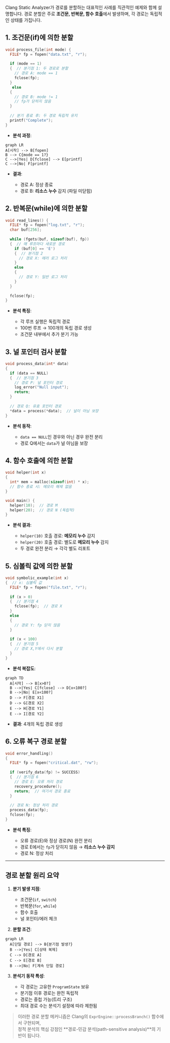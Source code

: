 

Clang Static Analyzer가 경로를 분할하는 대표적인 사례를 직관적인 예제와 함께 설명합니다. 경로 분할은 주로 **조건문, 반복문, 함수 호출**에서 발생하며, 각 경로는 독립적인 상태를 가집니다.

## 1. 조건문(if)에 의한 분할

```c
void process_file(int mode) {
  FILE* fp = fopen("data.txt", "r");
  
  if (mode == 1) 
  {  // 분기점 1: 두 경로로 분할
    // 경로 A: mode == 1
    fclose(fp);
  }
   else 
  {
    // 경로 B: mode != 1
    // fp가 닫히지 않음
  }
  
  // 분기 종료 후: 두 경로 독립적 유지
  printf("Complete"); 
}
```

- **분석 과정**:
    
```text
graph LR 
A[시작] --> B[fopen] 
B --> C{mode == 1?}
C -->|Yes| D[fclose] --> E[printf]
C -->|No| F[printf]
```
    
- **결과**:
    
    - 경로 A: 정상 종료
    - 경로 B: **리소스 누수** 감지 (파일 미닫힘)

## 2. 반복문(while)에 의한 분할

```c
void read_lines() {
  FILE* fp = fopen("log.txt", "r");
  char buf[256];
  
  while (fgets(buf, sizeof(buf), fp)) 
  {  // 매 루프마다 새로운 경로
    if (buf[0] == 'E') 
    {  // 분기점 2
      // 경로 X: 에러 로그 처리
    } 
    else 
    {
      // 경로 Y: 일반 로그 처리
    }
  }
  
  fclose(fp);
}
```

- **분석 특징**:
    
    - 각 루프 실행은 독립적 경로
    - 100번 루프 → 100개의 독립 경로 생성
    - 조건문 내부에서 추가 분기 가능

## 3. 널 포인터 검사 분할

```c
void process_data(int* data) 
{
  if (data == NULL) 
  {  // 분기점 3
    // 경로 P: 널 포인터 경로
    log_error("Null input");
    return;
  }
  
  // 경로 Q: 유효 포인터 경로
  *data = process(*data);  // 널이 아님 보장
}
```
- **분석 동작**:
    
    - `data == NULL`인 경우와 아닌 경우 완전 분리
    - 경로 Q에서는 `data`가 널 아님을 보장
        

## 4. 함수 호출에 의한 분할

```c
void helper(int x) 
{
  int* mem = malloc(sizeof(int) * x);
  // 함수 종료 시: 메모리 해제 없음
}

void main() {
  helper(10);  // 경로 M
  helper(20);  // 경로 N (독립적)
}
```
- **분석 결과**:
    
    - `helper(10)` 호출 경로: **메모리 누수** 감지
    - `helper(20)` 호출 경로: 별도로 **메모리 누수** 감지
    - 두 경로 완전 분리 → 각각 별도 리포트


## 5. 심볼릭 값에 의한 분할

```c
void symbolic_example(int x) 
{  // x: 심볼릭 값
  FILE* fp = fopen("file.txt", "r");
  
  if (x > 0) 
  {  // 분기점 4
    fclose(fp);  // 경로 X
  } 
  else 
  {
    // 경로 Y: fp 닫지 않음
  }
  
  if (x < 100) 
  {  // 분기점 5
    // 경로 X,Y에서 다시 분할
  }
}
```

- **분석 복잡도**:
```text
graph TD
  A[시작] --> B[x>0?]
  B -->|Yes| C[fclose] --> D[x<100?]
  B -->|No| E[x<100?]
  D --> F[경로 X1]
  D --> G[경로 X2]
  E --> H[경로 Y1]
  E --> I[경로 Y2]
```
    
- **결과**: 4개의 독립 경로 생성


## 6. 오류 복구 경로 분할

```c
void error_handling() 
{
  FILE* fp = fopen("critical.dat", "rw");
  
  if (verify_data(fp) != SUCCESS) 
  {  // 분기점 6
    // 경로 E: 오류 처리 경로
    recovery_procedure(); 
    return;  // 여기서 경로 종료
  }
  
  // 경로 N: 정상 처리 경로
  process_data(fp);
  fclose(fp);
}
```

- **분석 특징**:
    
    - 오류 경로(E)와 정상 경로(N) 완전 분리
    - 경로 E에서는 `fp`가 닫히지 않음 → **리소스 누수 감지**
    - 경로 N: 정상 처리

---
## 경로 분할 원리 요약

1. **분기 발생 지점**:
    
    - 조건문(`if`, `switch`)
    - 반복문(`for`, `while`)
    - 함수 호출
    - 널 포인터/에러 체크
        
2. **분할 조건**:
    
```text
graph LR
  A[단일 경로] --> B{분기점 발생?}
  B -->|Yes| C[상태 복제]
  C --> D[경로 A]
  C --> E[경로 B]
  B -->|No| F[계속 단일 경로]
```
    
3. **분석기 동작 특성**:
    
    - 각 경로는 고유한 `ProgramState` 보유
    - 분기점 이후 경로는 완전 독립적
    - 경로는 중첩 가능(트리 구조)
    - 최대 경로 수는 분석기 설정에 따라 제한됨


> 이러한 경로 분할 메커니즘은 Clang의 `ExprEngine::processBranch()` 함수에서 구현되며,  
> 정적 분석의 핵심 강점인 **경로-민감 분석(path-sensitive analysis)**의 기반이 됩니다.